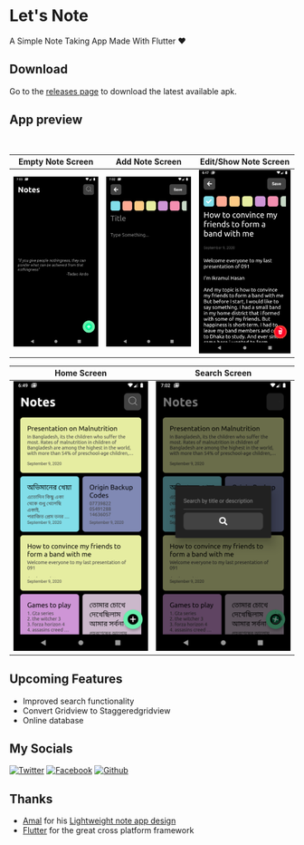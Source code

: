 # Let's Note

A Simple Note Taking App Made With Flutter ❤

## Download

Go to the [releases page](https://github.com/ikramhasan/Flutter-Note-App/releases) to download the latest available apk.

## App preview

<br>

|        Empty Note Screen        |        Add Note Screen        |                       Edit/Show Note Screen                       |
| :-----------------------------: | :---------------------------: | :---------------------------------------------------------------: |
| <img src="screenshots/empty.note.png" alt="drawing" width="270"/> | <img src="screenshots/add.note.png" alt="drawing" width="270"/> | <img src="screenshots/edit.note.png" alt="drawing" width="270"/> |

|        Home Screen        |        Search Screen        |
| :-----------------------: | :-------------------------: |
| <img src="screenshots/home.png" alt="drawing" width="270"/> | <img src="screenshots/search.note.png" alt="drawing" width="270"/>|

## Upcoming Features

- Improved search functionality
- Convert Gridview to Staggeredgridview
- Online database

## My Socials

[![Twitter][1.1]][1]
[![Facebook][2.1]][2]
[![Github][3.1]][3]

[1.1]: http://i.imgur.com/tXSoThF.png "twitter icon with padding"
[2.1]: http://i.imgur.com/P3YfQoD.png "facebook icon with padding"
[3.1]: http://i.imgur.com/0o48UoR.png "github icon with padding"

## Thanks

- [Amal](https://dribbble.com/amalvp) for his [Lightweight note app design](https://dribbble.com/shots/11875872-A-simple-and-lightweight-note-app)
- [Flutter](https://flutter.dev) for the great cross platform framework

[1]: http://www.twitter.com/ikramhasandev
[2]: http://www.facebook.com/ihni7/
[3]: https://github.com/ikramhasan/
